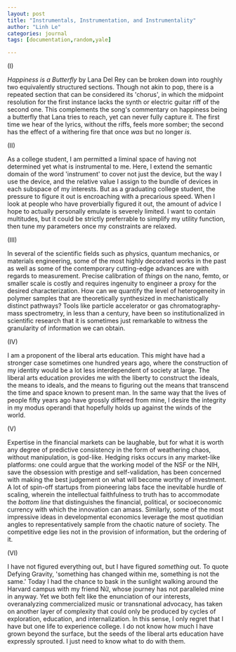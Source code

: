 ```yaml
---
layout: post
title: "Instrumentals, Instrumentation, and Instrumentality"
author: "Linh Le"
categories: journal
tags: [documentation,random,yale]

---
```


(I)

<em>Happiness is a Butterfly</em> by Lana Del Rey can be broken down into roughly two equivalently structured sections. Though not akin to pop, there is a repeated section that can be considered its 'chorus', in which the midpoint resolution for the first instance lacks the synth or electric guitar riff of the second one. This complements the song's commentary on happiness being a butterfly that Lana tries to reach, yet can never fully capture it. The first time we hear of the lyrics, without the riffs, feels more somber; the second has the effect of a withering fire that once <em>was</em> but no longer <em>is</em>.

(II)

As a college student, I am permitted a liminal space of having not determined yet what is instrumental to me. Here, I extend the semantic domain of the word 'instrument' to cover not just the device, but the way I use the device, and the relative value I assign to the bundle of devices in each subspace of my interests. But as a graduating college student, the pressure to figure it out is encroaching with a precarious speed. When I look at people who have proverbially figured it out, the amount of advice I hope to actually personally emulate is severely limited. I want to contain multitudes, but it could be strictly preferrable to simplify my utility function, then tune my parameters once my constraints are relaxed.

(III)

In several of the scientific fields such as physics, quantum mechanics, or materials engineering, some of the most highly decorated works in the past as well as some of the contemporary cutting-edge advances are with regards to measurement. Precise calibration of <em>things</em> on the nano, femto, or smaller scale is costly and requires ingenuity to engineer a proxy for the desired characterization. How can we quantify the level of heterogeneity in polymer samples that are theoretically synthesized in mechanistically distinct pathways? Tools like particle accelerator or gas chromatography-mass spectrometry, in less than a century, have been so institutionalized in scientific research that it is sometimes just remarkable to witness the granularity of information we can obtain.

(IV)

I am a proponent of the liberal arts education. This might have had a stronger case sometimes one hundred years ago, where the construction of my identity would be a lot less interdependent of society at large. The liberal arts education provides me with the liberty to construct the ideals, the means to ideals, and the means to figuring out the means that transcend the time and space known to present man. In the same way that the lives of people fifty years ago have grossly differed from mine, I desire the integrity in my modus operandi that hopefully holds up against the winds of the world.

(V)

Expertise in the financial markets can be laughable, but for what it is worth any degree of predictive consistency in the form of weathering chaos, without manipulation, is god-like. Hedging risks occurs in any market-like platforms: one could argue that the working model of the NSF or the NIH, save the obsession with prestige and self-validation, has been concerned with making the best judgement on what will become worthy of investment. A lot of spin-off startups from pioneering labs face the inevitable hurdle of scaling, wherein the intellectual faithfulness to truth has to accommodate the <em>bottom line</em> that distinguishes the financial, political, or socioeconomic currency with which the innovation can amass. Similarly, some of the most impressive ideas in developmental economics leverage the most quotidian angles to representatively sample from the chaotic nature of society. The competitive edge lies not in the provision of information, but the ordering of it.

(VI)

I have not figured everything out, but I have figured <em>something</em> out. To quote Defying Gravity, 'something has changed within me, something is not the same.' Today I had the chance to bask in the sunlight walking around the Harvard campus with my friend Nữ, whose journey has not paralleled mine in anyway. Yet we both felt like the enunciation of our interests, overanalyzing commercialized music or transnational advocacy, has taken on another layer of complexity that could only be produced by cycles of exploration, education, and internalization. In this sense, I only regret that I have but one life to experience college. I do not know how much I have grown beyond the surface, but the seeds of the liberal arts education have expressly sprouted. I just need to know what to do with them.
